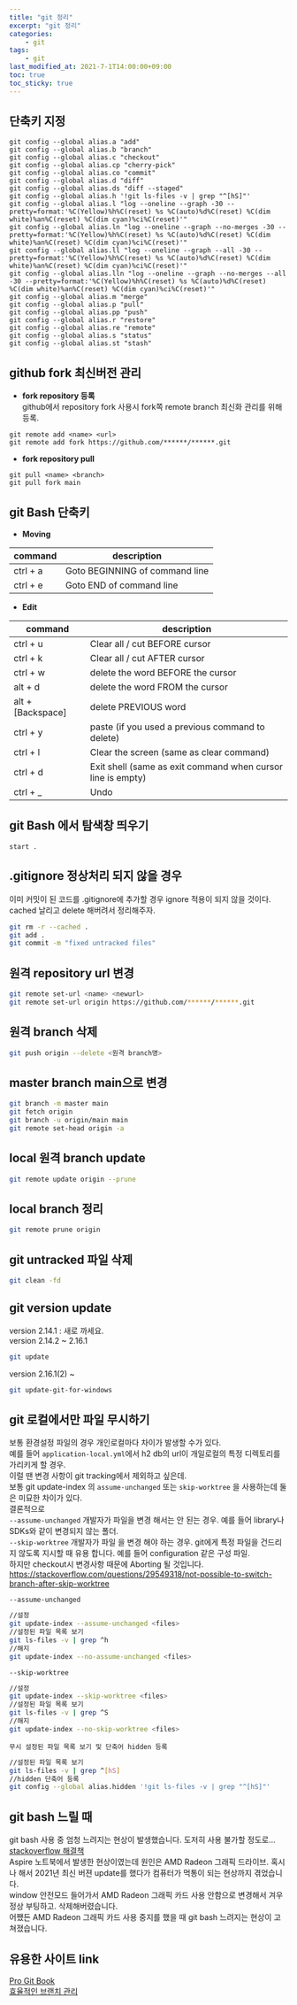 ```yaml
---
title: "git 정리"
excerpt: "git 정리"
categories:
    - git
tags:
    - git
last_modified_at: 2021-7-1T14:00:00+09:00
toc: true
toc_sticky: true
---
```


## 단축키 지정
```shell
git config --global alias.a "add"
git config --global alias.b "branch"
git config --global alias.c "checkout"
git config --global alias.cp "cherry-pick"
git config --global alias.co "commit"
git config --global alias.d "diff"
git config --global alias.ds "diff --staged"
git config --global alias.h '!git ls-files -v | grep "^[hS]"'
git config --global alias.l "log --oneline --graph -30 --pretty=format:'%C(Yellow)%h%C(reset) %s %C(auto)%d%C(reset) %C(dim white)%an%C(reset) %C(dim cyan)%ci%C(reset)'"
git config --global alias.ln "log --oneline --graph --no-merges -30 --pretty=format:'%C(Yellow)%h%C(reset) %s %C(auto)%d%C(reset) %C(dim white)%an%C(reset) %C(dim cyan)%ci%C(reset)'"
git config --global alias.ll "log --oneline --graph --all -30 --pretty=format:'%C(Yellow)%h%C(reset) %s %C(auto)%d%C(reset) %C(dim white)%an%C(reset) %C(dim cyan)%ci%C(reset)'"
git config --global alias.lln "log --oneline --graph --no-merges --all -30 --pretty=format:'%C(Yellow)%h%C(reset) %s %C(auto)%d%C(reset) %C(dim white)%an%C(reset) %C(dim cyan)%ci%C(reset)'"
git config --global alias.m "merge"
git config --global alias.p "pull"
git config --global alias.pp "push"
git config --global alias.r "restore"
git config --global alias.re "remote"
git config --global alias.s "status"
git config --global alias.st "stash"
```

## github fork 최신버전 관리
- **fork repository 등록**  
github에서 repository fork 사용시 fork쪽 remote branch 최신화 관리를 위해 등록.

```shell
git remote add <name> <url>
git remote add fork https://github.com/******/******.git
```

- **fork repository pull**  

```shell
git pull <name> <branch>
git pull fork main
```

## git Bash 단축키
- **Moving**

| command  | description                    |
|----------|--------------------------------|
| ctrl + a          | Goto BEGINNING of command line |
| ctrl + e          | Goto END of command line       |

- **Edit**

| command  | description                    |
|----------|--------------------------------|
| ctrl + u          | Clear all / cut BEFORE cursor |
| ctrl + k          | Clear all / cut AFTER cursor |
| ctrl + w          | delete the word BEFORE the cursor |
| alt + d           | delete the word FROM the cursor |
| alt + [Backspace] | delete PREVIOUS word |
| ctrl + y          | paste (if you used a previous command to delete) |
| ctrl + l          | Clear the screen (same as clear command) |
| ctrl + d          | Exit shell (same as exit command when cursor line is empty) |
| ctrl + _          | Undo |

## git Bash 에서 탐색창 띄우기
```shell
start .
```

## .gitignore 정상처리 되지 않을 경우
이미 커밋이 된 코드를 .gitignore에 추가할 경우 ignore 적용이 되지 않을 것이다.  
cached 날리고 delete 해버려서 정리해주자.
```bash
git rm -r --cached .
git add .
git commit -m "fixed untracked files"
```

## 원격 repository url 변경
```bash
git remote set-url <name> <newurl>
git remote set-url origin https://github.com/******/******.git
```

## 원격 branch 삭제
```bash
git push origin --delete <원격 branch명>
```

## master branch main으로 변경
```bash
git branch -m master main
git fetch origin
git branch -u origin/main main
git remote set-head origin -a
```

## local 원격 branch update
```bash
git remote update origin --prune
```

## local branch 정리
```bash
git remote prune origin
```

## git untracked 파일 삭제
```bash
git clean -fd
```

## git version update
version 2.14.1 : 새로 까세요.  
version 2.14.2 ~ 2.16.1
```bash
git update
```
version 2.16.1(2) ~
```bash
git update-git-for-windows
```

## git 로컬에서만 파일 무시하기
보통 환경설정 파일의 경우 개인로컬마다 차이가 발생할 수가 있다.  
예를 들어 `application-local.yml`에서 h2 db의 url이 개일로컬의 특정 디렉토리를 가리키게 할 경우.  
이럴 땐 변경 사항이 git tracking에서 제외하고 싶은데.  
보통 git update-index 의 `assume-unchanged` 또는 `skip-worktree` 을 사용하는데 둘은 미묘한 차이가 있다.  
결론적으로  
`--assume-unchanged` 개발자가 파일을 변경 해서는 안 된는 경우. 예를 들어 library나 SDKs와 같이 변경되지 않는 폴더.  
`--skip-worktree` 개발자가 파일 을 변경 해야 하는 경우. git에게 특정 파일을 건드리지 않도록 지시할 때 유용 합니다. 예를 들어 configuration 같은 구성 파일.  
하지만 checkout시 변경사항 때문에 Aborting 될 것입니다.  
https://stackoverflow.com/questions/29549318/not-possible-to-switch-branch-after-skip-worktree

`--assume-unchanged`

```bash
//설정
git update-index --assume-unchanged <files>
//설정된 파일 목록 보기
git ls-files -v | grep ^h
//해지
git update-index --no-assume-unchanged <files>

```

`--skip-worktree`

```bash
//설정
git update-index --skip-worktree <files>
//설정된 파일 목록 보기
git ls-files -v | grep ^S
//해지
git update-index --no-skip-worktree <files>
```

`무시 설정된 파일 목록 보기 및 단축어 hidden 등록`

```bash
//설정된 파일 목록 보기
git ls-files -v | grep ^[hS]
//hidden 단축어 등록
git config --global alias.hidden '!git ls-files -v | grep "^[hS]"'
```

## git bash 느릴 때
git bash 사용 중 엄청 느려지는 현상이 발생했습니다. 도저히 사용 불가할 정도로...  
[stackoverflow 해결책](https://stackoverflow.com/questions/42888024/git-bash-mintty-is-extremely-slow-on-windows-10-os)  
Aspire 노트북에서 발생한 현상이였는데 원인은 AMD Radeon 그래픽 드라이브. 혹시나 해서 2021년 최신 버젼 update를 했다가 컴퓨터가 먹통이 되는 현상까지 겪었습니다.  
window 안전모드 들어가서 AMD Radeon 그래픽 카드 사용 안함으로 변경해서 겨우 정상 부팅하고. 삭제해버렸습니다.  
어쨌든 AMD Radeon 그래픽 카드 사용 중지를 했을 때 git bash 느려지는 현상이 고쳐졌습니다.

## 유용한 사이트 link
[Pro Git Book](https://git-scm.com/book/ko/v2)  
[효율적인 브랜치 관리](https://nvie.com/posts/a-successful-git-branching-model/)  
